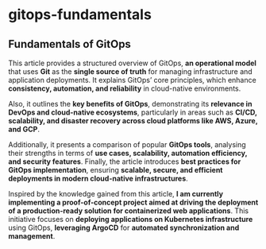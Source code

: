 # gitops-fundamentals

## Fundamentals of GitOps

This article provides a structured overview of GitOps, **an operational model** that uses **Git** as the **single source of truth** for managing infrastructure and application deployments. It explains GitOps’ core principles, which enhance **consistency, automation, and reliability** in cloud-native environments.

Also, it outlines the **key benefits of GitOps**, demonstrating its **relevance in DevOps and cloud-native ecosystems**, particularly in areas such as **CI/CD, scalability, and disaster recovery across cloud platforms like AWS, Azure, and GCP**.

Additionally, it presents a comparison of popular **GitOps tools**, analysing their strengths in terms of **use cases, scalability, automation efficiency, and security features**. Finally, the article introduces **best practices for GitOps implementation**, ensuring **scalable, secure, and efficient deployments in modern cloud-native infrastructures**.

Inspired by the knowledge gained from this article, **I am currently implementing a proof-of-concept project aimed at driving the deployment of a production-ready solution for containerized web applications**. This initiative focuses on **deploying applications on Kubernetes infrastructure** using GitOps, **leveraging ArgoCD** for **automated synchronization and management**.
